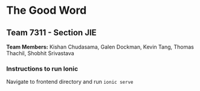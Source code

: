 # The Good Word
## Team 7311 - Section JIE
**Team Members:** Kishan Chudasama, Galen Dockman, Kevin Tang, Thomas Thachil, Shobhit Srivastava


### Instructions to run Ionic
Navigate to frontend directory and run `ionic serve`


